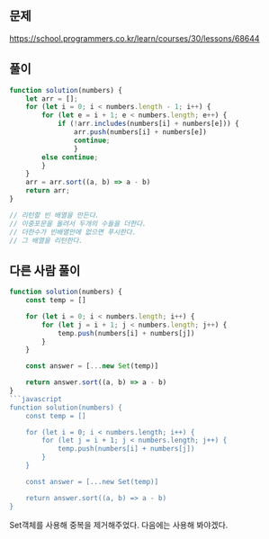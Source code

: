 ## 문제
https://school.programmers.co.kr/learn/courses/30/lessons/68644
## 풀이
```javascript
function solution(numbers) {
    let arr = [];
    for (let i = 0; i < numbers.length - 1; i++) {
        for (let e = i + 1; e < numbers.length; e++) {
            if (!arr.includes(numbers[i] + numbers[e])) {
                arr.push(numbers[i] + numbers[e])
                continue;
                }
        else continue;
        }
    }
    arr = arr.sort((a, b) => a - b)
    return arr;
}

// 리턴할 빈 배열을 만든다.
// 이중포문을 돌려서 두개의 수들을 더한다.
// 더한수가 빈배열안에 없으면 푸시한다.
// 그 배열을 리턴한다.
```
## 다른 사람 풀이
```javascript
function solution(numbers) {
    const temp = []

    for (let i = 0; i < numbers.length; i++) {
        for (let j = i + 1; j < numbers.length; j++) {
            temp.push(numbers[i] + numbers[j])
        }
    }

    const answer = [...new Set(temp)]

    return answer.sort((a, b) => a - b)
}
```javascript
function solution(numbers) {
    const temp = []

    for (let i = 0; i < numbers.length; i++) {
        for (let j = i + 1; j < numbers.length; j++) {
            temp.push(numbers[i] + numbers[j])
        }
    }

    const answer = [...new Set(temp)]

    return answer.sort((a, b) => a - b)
}
```
Set객체를 사용해 중복을 제거해주었다. 다음에는 사용해 봐야겠다.
